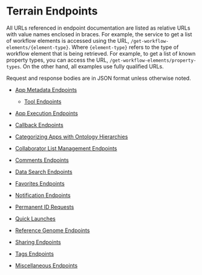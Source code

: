 # Terrain Endpoints

All URLs referenced in endpoint documentation are listed as relative URLs with value names enclosed in braces.
For example, the service to get a list of workflow elements is accessed using the URL, `/get-workflow-elements/{element-type}`.
Where `{element-type}` refers to the type of workflow element that is being retrieved.
For example, to get a list of known property types, you can access the URL, `/get-workflow-elements/property-types`.
On the other hand, all examples use fully qualified URLs.

Request and response bodies are in JSON format unless otherwise noted.

* [App Metadata Endpoints](app-metadata.md)
    * [Tool Endpoints](tools.md)
* [App Execution Endpoints](app-execution.md)
* [Callback Endpoints](callbacks.md)
* [Categorizing Apps with Ontology Hierarchies](app-ontologies.md)
* [Collaborator List Management Endpoints](collaborators.md)
* [Comments Endpoints](comments.md)
* [Data Search Endpoints](filesystem/search.md)
* [Favorites Endpoints](favorites.md)
* [Notification Endpoints](notifications.md)
* [Permanent ID Requests](permanent-id-requests.md)
* [Quick Launches](quick-launches.md)
* [Reference Genome Endpoints](reference-genomes.md)
* [Sharing Endpoints](sharing.md)
* [Tags Endpoints](tags.md)

* [Miscellaneous Endpoints](misc.md)
